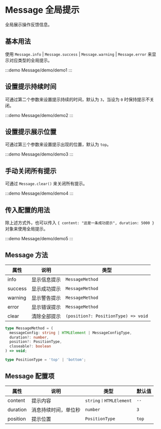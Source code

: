 # Message 全局提示

全局展示操作反馈信息。

## 基本用法

使用 `Message.info` | `Message.success` | `Message.warning` | `Message.error` 来显示对应类型的全局提示。

:::demo
Message/demo/demo1
:::

## 设置提示持续时间

可通过第二个参数来设置提示持续的时间，默认为 `3`，当设为 `0` 时保持提示不关闭。

:::demo
Message/demo/demo2
:::

## 设置提示展示位置

可通过第三个参数来设置提示出现的位置，默认为 `top`。

:::demo
Message/demo/demo3
:::

## 手动关闭所有提示

可通过 `Message.clear()` 来关闭所有提示。

:::demo
Message/demo/demo4
:::

## 传入配置的用法

除上述方式外，也可以传入 `{ content: "这是一条成功提示", duration: 5000 }` 对象来使用全局提示。

:::demo
Message/demo/demo5
:::

<!-- ## 自定义提示内容

通知内容或标题节点均可自定义展示：

:::demo
Message/demo/demo6
::: -->

## Message 方法

| 属性    | 说明         | 类型                                |
| ------- | ------------ | ----------------------------------- |
| info    | 显示信息提示 | `MessageMethod`                     |
| success | 显示成功提示 | `MessageMethod`                     |
| warning | 显示警告提示 | `MessageMethod`                     |
| error   | 显示错误提示 | `MessageMethod`                     |
| clear   | 清除全部提示 | `(position?: PositionType) => void` |

```ts
type MessageMethod = (
  messageConfig: string | HTMLElement | MessageConfigType,
  duration?: number,
  position?: PositionType,
  closeable?: boolean
) => void;

type PositionType = 'top' | 'bottom';
```

## Message 配置项

| 属性     | 说明                 | 类型                  | 默认值 |
| -------- | -------------------- | --------------------- | ------ |
| content  | 提示内容             | `string〡HTMLElement` | `--`   |
| duration | 消息持续时间，单位秒 | `number`              | `3`    |
| position | 提示位置             | `PositionType`        | `top`  |